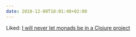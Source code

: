 ```yaml
---
date: 2018-12-08T18:01:40+02:00
---
```


Liked: [I will never let monads be in a Clojure project](https://grishaev.me/en/no-monads)
